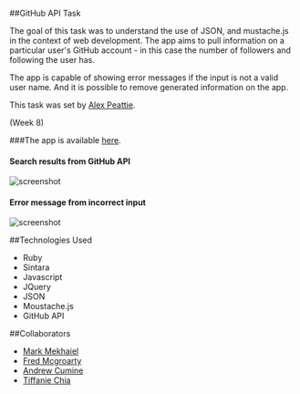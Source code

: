##GitHub API Task

The goal of this task was to understand the use of JSON, and mustache.js in the context of web development.
The app aims to pull information on a particular user's GitHub account - in this case the number of followers and following the user has.

The app is capable of showing error messages if the input is not a valid user name. And it is possible to remove generated information on the app.

This task was set by [Alex Peattie](https://github.com/alexpeattie).

(Week 8)

###The app is available [here](http://github-api-t.herokuapp.com/). 



#### Search results from GitHub API
![screenshot](app/public/images/github_full.png)
#### Error message from incorrect input
![screenshot](app/public/images/github_error.png)

##Technologies Used
- Ruby
- Sintara
- Javascript
- JQuery
- JSON
- Moustache.js
- GitHub API


##Collaborators

- [Mark Mekhaiel](https://github.com/markmekhaiel)
- [Fred Mcgroarty](https://github.com/fredmcgroarty)
- [Andrew Cumine](https://github.com/ajcumine)
- [Tiffanie Chia](https://github.com/tiffaniechia)
